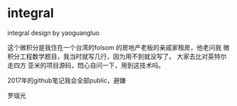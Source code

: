 # integral
integral  design by yaoguangluo


这个微积分是我住在一个台湾的folsom 的房地产老板的亲戚家租房，他老问我 微积分工程数学题目，我当时就写几行，因为用不到就没写了。
大家去比对英特尔 走四方 亚米的项目源码，悶心自问一下，用到这技术吗。

2017年的github笔记我会全部public，避嫌

罗瑶光
